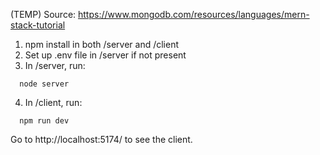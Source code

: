 (TEMP)
Source: https://www.mongodb.com/resources/languages/mern-stack-tutorial

1. npm install in both /server and /client
2. Set up .env file in /server if not present
3. In /server, run:
   
```
  node server
```

4. In /client, run:
```
  npm run dev
```
Go to http://localhost:5174/ to see the client.
